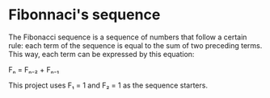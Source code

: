 # Fibonnaci's sequence

The Fibonacci sequence is a sequence of numbers that follow a certain rule: each term of the sequence is equal to the sum of two preceding terms. This way, each term can be expressed by this equation:

Fₙ = Fₙ₋₂ + Fₙ₋₁

This project uses F₁ = 1 and F₂ = 1 as the sequence starters.
